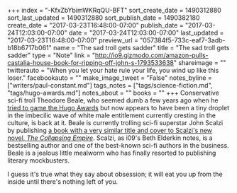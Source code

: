 +++
index = "-KfxZbYbimWKRqQU-BFT"
sort_create_date = 1490312880
sort_last_updated = 1490312880
sort_publish_date = 1490382180
create_date = "2017-03-23T16:48:00-07:00"
publish_date = "2017-03-24T12:03:00-07:00"
date = "2017-03-24T12:03:00-07:00"
last_updated = "2017-03-23T16:48:00-07:00"
preview_url = "057384f5-733c-eaf7-3adb-b18b6717b061"
name = "The sad troll gets sadder"
title = "The sad troll gets sadder"
type = "Note"
link = "http://io9.gizmodo.com/amazon-pulls-castalia-house-book-for-ripping-off-john-s-1793533638"
shareimage = ""
twitterauto = "When you let your hate rule your life, you wind up like this loser."
facebookauto = ""
make_image_tweet = "False"
notes_byline = ["writers/paul-constant.md"]
tags_notes = ["tags/science-fiction.md", "tags/hugo-awards.md"]
notes_about = ""
books = ""
+++
Conservative sci-fi troll Theodore Beale, who seemed dumb a few years ago when he [tried to game the Hugo Awards](https://en.wikipedia.org/wiki/Sad_Puppies) but now appears to have been a tiny droplet in the imbecilic wave of white male entitlement currently cresting in the culture, is back at it. Beale is currently trolling sci-fi superstar John Scalzi by publishing [a book with a very similar title and cover to Scalzi's new novel, *The Collapsing Empire*](http://io9.gizmodo.com/amazon-pulls-castalia-house-book-for-ripping-off-john-s-1793533638). Scalzi, as i09's Beth Elderkin notes, is a bestselling author and one of the best-known sci-fi authors in the business. Beale is a jealous little mealworm who has finally resorted to publishing literary mockbusters. 

I guess it's true what they say about obsession; it will eat you up from the inside until there's nothing left of you. 